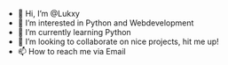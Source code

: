 - 👋 Hi, I’m @Lukxy
- 👀 I’m interested in Python and Webdevelopment
- 🌱 I’m currently learning Python
- 💞️ I’m looking to collaborate on nice projects, hit me up!
- 📫 How to reach me via Email

<!---
Lukxy/Lukxy is a ✨ special ✨ repository because its `README.md` (this file) appears on your GitHub profile.
You can click the Preview link to take a look at your changes.
--->
